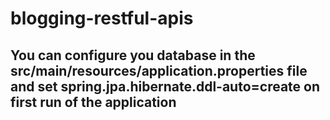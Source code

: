 # blogging-restful-apis

## You can configure you database in the src/main/resources/application.properties file and set spring.jpa.hibernate.ddl-auto=create on first run of the application 
